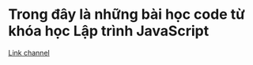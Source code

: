 # Trong đây là những bài học code từ khóa học Lập trình JavaScript

[Link channel](https://bom.so/D1iEkB)